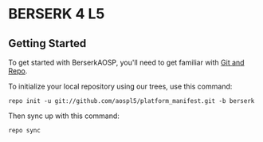 BERSERK 4 L5
=======


Getting Started
---------------

To get started with BerserkAOSP, you'll need to get familiar with
[Git and Repo](http://source.android.com/download/using-repo).


To initialize your local repository using our trees, use this command:

	repo init -u git://github.com/aospl5/platform_manifest.git -b berserk


Then sync up with this command:

	repo sync
